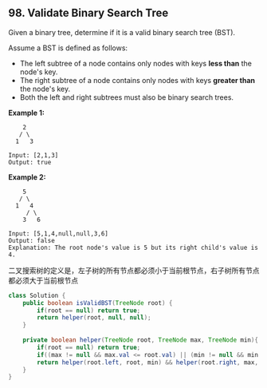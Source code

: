 ## 98. Validate Binary Search Tree

Given a binary tree, determine if it is a valid binary search tree (BST).

Assume a BST is defined as follows:

- The left subtree of a node contains only nodes with keys **less than** the node's key.
- The right subtree of a node contains only nodes with keys **greater than** the node's key.
- Both the left and right subtrees must also be binary search trees.

 

**Example 1:**

```
    2
   / \
  1   3

Input: [2,1,3]
Output: true
```

**Example 2:**

```
    5
   / \
  1   4
     / \
    3   6

Input: [5,1,4,null,null,3,6]
Output: false
Explanation: The root node's value is 5 but its right child's value is 4.
```



二叉搜索树的定义是，左子树的所有节点都必须小于当前根节点，右子树所有节点都必须大于当前根节点



```java
class Solution {
    public boolean isValidBST(TreeNode root) {
        if(root == null) return true;
        return helper(root, null, null);
    }
    
    private boolean helper(TreeNode root, TreeNode max, TreeNode min){
        if(root == null) return true;
        if((max != null && max.val <= root.val) || (min != null && min.val >= root.val)) return false;
        return helper(root.left, root, min) && helper(root.right, max, root);
    }
}
```

